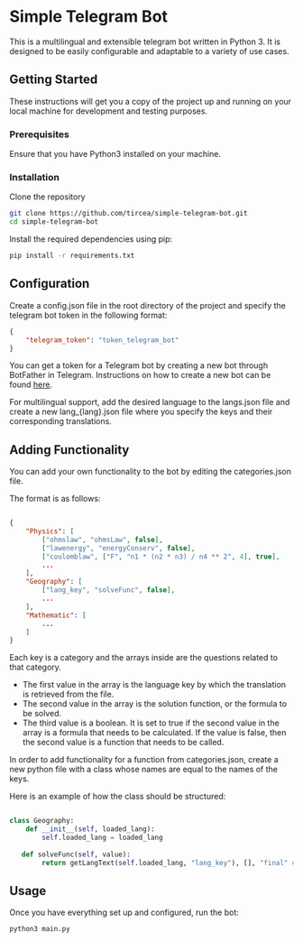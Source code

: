 # Simple Telegram Bot

This is a multilingual and extensible telegram bot written in Python 3. It is designed to be easily configurable and adaptable to a variety of use cases.

## Getting Started

These instructions will get you a copy of the project up and running on your local machine for development and testing purposes.

### Prerequisites

Ensure that you have Python3 installed on your machine.

### Installation

Clone the repository

```bash
git clone https://github.com/tircea/simple-telegram-bot.git
cd simple-telegram-bot
```
Install the required dependencies using pip:
```bash
pip install -r requirements.txt
```

## Configuration

Create a config.json file in the root directory of the project and specify the telegram bot token in the following format:

```json
{
    "telegram_token": "token_telegram_bot"
}
```

You can get a token for a Telegram bot by creating a new bot through BotFather in Telegram. 
Instructions on how to create a new bot can be found [here](https://core.telegram.org/bots#6-botfather).

For multilingual support, add the desired language to the langs.json file and create a new lang_{lang}.json file where you specify the keys and their corresponding translations.

## Adding Functionality

You can add your own functionality to the bot by editing the categories.json file.

The format is as follows:

```json

{
    "Physics": [
        ["ohmslaw", "ohmsLaw", false],
        ["lawenergy", "energyConserv", false],
        ["coulomblaw", ["F", "n1 * (n2 * n3) / n4 ** 2", 4], true],
        ...
    ],
    "Geography": [
        ["lang_key", "solveFunc", false],
        ...
    ],
    "Mathematic": [
        ...
    ]
}
```

Each key is a category and the arrays inside are the questions related to that category.

- The first value in the array is the language key by which the translation is retrieved from the file.
- The second value in the array is the solution function, or the formula to be solved.
- The third value is a boolean. It is set to true if the second value in the array is a formula that needs to be calculated. If the value is false, then the second value is a function that needs to be called.

In order to add functionality for a function from categories.json, create a new python file with a class whose names are equal to the names of the keys.

Here is an example of how the class should be structured:

```python

class Geography:
    def __init__(self, loaded_lang):
        self.loaded_lang = loaded_lang
        
   def solveFunc(self, value):
        return getLangText(self.loaded_lang, "lang_key"), [], "final" # First value is message, second is keyboard to return, last is bot state, if we done with solving we can return "final", if we need some additional data from user we can return "task"
```
## Usage

Once you have everything set up and configured, run the bot:

```bash
python3 main.py
```

